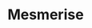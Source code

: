 ---
layout: product
title: Mesmerise
description: Look in my undead eyes
image: the-vampire-conspiracy-iii
bandcamp: https://olifrost.bandcamp.com/track/mesmerise
---